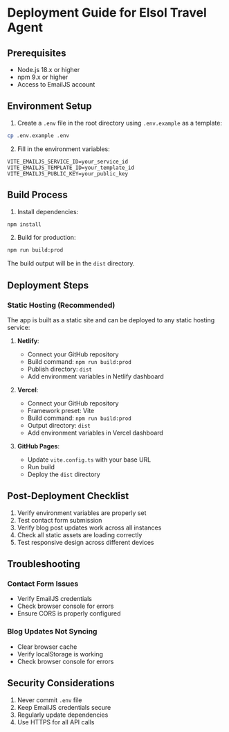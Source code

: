 # Deployment Guide for Elsol Travel Agent

## Prerequisites
- Node.js 18.x or higher
- npm 9.x or higher
- Access to EmailJS account

## Environment Setup

1. Create a `.env` file in the root directory using `.env.example` as a template:
```bash
cp .env.example .env
```

2. Fill in the environment variables:
```env
VITE_EMAILJS_SERVICE_ID=your_service_id
VITE_EMAILJS_TEMPLATE_ID=your_template_id
VITE_EMAILJS_PUBLIC_KEY=your_public_key
```

## Build Process

1. Install dependencies:
```bash
npm install
```

2. Build for production:
```bash
npm run build:prod
```

The build output will be in the `dist` directory.

## Deployment Steps

### Static Hosting (Recommended)
The app is built as a static site and can be deployed to any static hosting service:

1. **Netlify**:
   - Connect your GitHub repository
   - Build command: `npm run build:prod`
   - Publish directory: `dist`
   - Add environment variables in Netlify dashboard

2. **Vercel**:
   - Connect your GitHub repository
   - Framework preset: Vite
   - Build command: `npm run build:prod`
   - Output directory: `dist`
   - Add environment variables in Vercel dashboard

3. **GitHub Pages**:
   - Update `vite.config.ts` with your base URL
   - Run build
   - Deploy the `dist` directory

## Post-Deployment Checklist

1. Verify environment variables are properly set
2. Test contact form submission
3. Verify blog post updates work across all instances
4. Check all static assets are loading correctly
5. Test responsive design across different devices

## Troubleshooting

### Contact Form Issues
- Verify EmailJS credentials
- Check browser console for errors
- Ensure CORS is properly configured

### Blog Updates Not Syncing
- Clear browser cache
- Verify localStorage is working
- Check browser console for errors

## Security Considerations

1. Never commit `.env` file
2. Keep EmailJS credentials secure
3. Regularly update dependencies
4. Use HTTPS for all API calls
